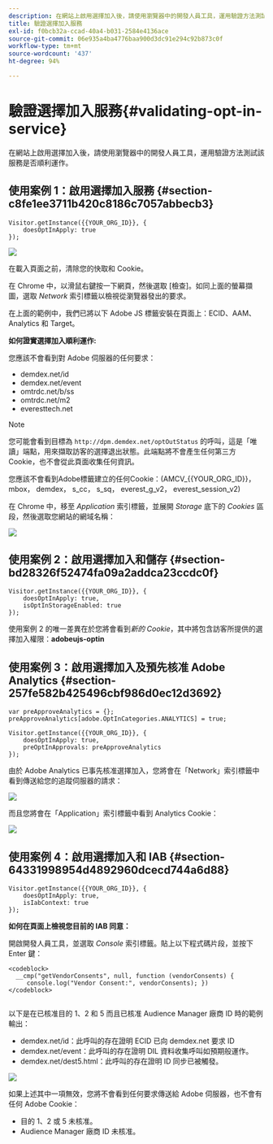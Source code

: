 ```yaml
---
description: 在網站上啟用選擇加入後，請使用瀏覽器中的開發人員工具，運用驗證方法測試該服務是否順利運作。
title: 驗證選擇加入服務
exl-id: f0bcb32a-ccad-40a4-b031-2584e4136ace
source-git-commit: 06e935a4ba4776baa900d3dc91e294c92b873c0f
workflow-type: tm+mt
source-wordcount: '437'
ht-degree: 94%

---
```


# 驗證選擇加入服務{#validating-opt-in-service}

在網站上啟用選擇加入後，請使用瀏覽器中的開發人員工具，運用驗證方法測試該服務是否順利運作。

## 使用案例 1：啟用選擇加入服務 {#section-c8fe1ee3711b420c8186c7057abbecb3}

```
Visitor.getInstance({{YOUR_ORG_ID}}, { 
    doesOptInApply: true 
});
```

![](assets/use_case_1_1.png)

在載入頁面之前，清除您的快取和 Cookie。

在 Chrome 中，以滑鼠右鍵按一下網頁，然後選取 [檢查]。如同上面的螢幕擷圖，選取 *Network* 索引標籤以檢視從瀏覽器發出的要求。

在上面的範例中，我們已將以下 Adobe JS 標籤安裝在頁面上：ECID、AAM、Analytics 和 Target。

**如何證實選擇加入順利運作:**

您應該不會看到對 Adobe 伺服器的任何要求：

* demdex.net/id
* demdex.net/event
* omtrdc.net/b/ss
* omtrdc.net/m2
* everesttech.net

>[!NOTE]
>
>您可能會看到目標為 `http://dpm.demdex.net/optOutStatus` 的呼叫，這是「唯讀」端點，用來擷取訪客的選擇退出狀態。此端點將不會產生任何第三方 Cookie，也不會從此頁面收集任何資訊。

您應該不會看到Adobe標籤建立的任何Cookie：(AMCV_{{YOUR_ORG_ID}}， mbox， demdex， s_cc， s_sq， everest_g_v2， everest_session_v2)

在 Chrome 中，移至 *Application* 索引標籤，並展開 *Storage* 底下的 *Cookies* 區段，然後選取您網站的網域名稱：

![](assets/use_case_1_2.png)

## 使用案例 2：啟用選擇加入和儲存 {#section-bd28326f52474fa09a2addca23ccdc0f}

```
Visitor.getInstance({{YOUR_ORG_ID}}, { 
    doesOptInApply: true, 
    isOptInStorageEnabled: true 
});
```

使用案例 2 的唯一差異在於您將會看到&#x200B;*新的 Cookie*，其中將包含訪客所提供的選擇加入權限：**adobeujs-optin**

## 使用案例 3：啟用選擇加入及預先核准 Adobe Analytics {#section-257fe582b425496cbf986d0ec12d3692}

```
var preApproveAnalytics = {}; 
preApproveAnalytics[adobe.OptInCategories.ANALYTICS] = true;

Visitor.getInstance({{YOUR_ORG_ID}}, { 
    doesOptInApply: true, 
    preOptInApprovals: preApproveAnalytics 
});
```

由於 Adobe Analytics 已事先核准選擇加入，您將會在「Network」索引標籤中看到傳送給您的追蹤伺服器的請求：

![](assets/use_case_3_1.png)

而且您將會在「Application」索引標籤中看到 Analytics Cookie：

![](assets/use_case_3_2.png)

## 使用案例 4：啟用選擇加入和 IAB {#section-64331998954d4892960dcecd744a6d88}

```
Visitor.getInstance({{YOUR_ORG_ID}}, { 
    doesOptInApply: true, 
    isIabContext: true 
});
```

**如何在頁面上檢視您目前的 IAB 同意：**

開啟開發人員工具，並選取 *Console* 索引標籤。貼上以下程式碼片段，並按下 Enter 鍵：

```
<codeblock>
  __cmp("getVendorConsents", null, function (vendorConsents) { 
     console.log("Vendor Consent:", vendorConsents); }) 
</codeblock>  
  
```

以下是在已核准目的 1、2 和 5 而且已核准 Audience Manager 廠商 ID 時的範例輸出：

* demdex.net/id：此呼叫的存在證明 ECID 已向 demdex.net 要求 ID
* demdex.net/event：此呼叫的存在證明 DIL 資料收集呼叫如預期般運作。
* demdex.net/dest5.html：此呼叫的存在證明 ID 同步已被觸發。

![](assets/use_case_4_1.png)

如果上述其中一項無效，您將不會看到任何要求傳送給 Adobe 伺服器，也不會有任何 Adobe Cookie：

* 目的 1、2 或 5 未核准。
* Audience Manager 廠商 ID 未核准。
